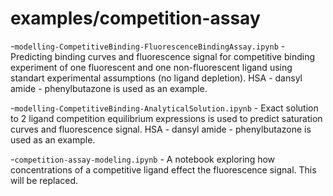 # examples/competition-assay

-`modelling-CompetitiveBinding-FluorescenceBindingAssay.ipynb` - Predicting binding curves and fluorescence signal for competitive binding experiment of one fluorescent and one non-fluorescent ligand using standart experimental assumptions (no ligand depletion). HSA - dansyl amide - phenylbutazone is used as an example.

-`modelling-CompetitiveBinding-AnalyticalSolution.ipynb` - Exact solution to 2 ligand competition equilibrium expressions is used to predict saturation curves and fluorescence signal. HSA - dansyl amide - phenylbutazone is used as an example.

-`competition-assay-modeling.ipynb` - A notebook exploring how concentrations of a competitive ligand effect the fluorescence signal. This will be replaced.

